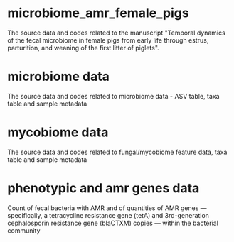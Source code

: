 # microbiome_amr_female_pigs
The source data and codes related to the manuscript "Temporal dynamics of the fecal microbiome in female pigs from early life through estrus, parturition,
and weaning of the first litter of piglets".

#  microbiome data
The source data and codes related to microbiome data - ASV table, taxa table and sample metadata

#  mycobiome data
The source data and codes related to fungal/mycobiome feature data, taxa table and sample metadata

# phenotypic and amr genes data
Count of fecal bacteria with AMR and of quantities of AMR genes — specifically, a tetracycline resistance gene (tetA) and 3rd-generation cephalosporin resistance gene (blaCTXM) copies — within the bacterial community

